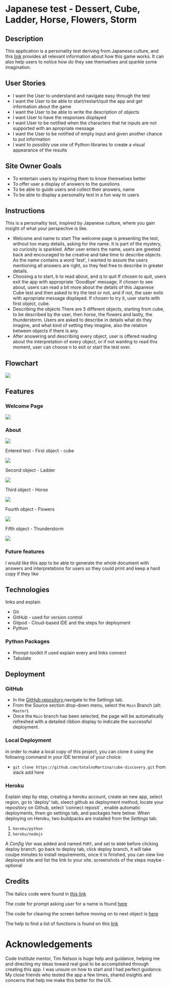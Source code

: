 # Japanese test - Dessert, Cube, Ladder, Horse, Flowers, Storm

## Description

This application is a personality test deriving from Japanese culture, and this [link](https://steemit.com/psychology/@breezin/cube-test-japenese-personality-test) provides all relevant information about how this game works. It can also help users to notice how do they see themselves and sparkle some imagination.

## User Stories 

* I want the User to understand and navigate easy through the test
* I want the User to be able to start/restart/quit the app and get information about the game 
* I want the User to be able to write the description of objects
* I want User to have the responses displayed
* I want User to be notified when the characters that he inputs are not supported with an apropriate message
* I want the User to be notified of empty input and given another chance to put information
* I want to possibly use one of Python libraries to create a visual appearance of the results

## Site Owner Goals

* To entertain users by inspiring them to know themselves better
* To offer user a display of answers to the questions
* To be able to guide users and collect their answers, name
* To be able to display a personality test in a fun way to users

## Instructions

This is a personality test, inspired by Japanese culture, where you gain insight of what your perspective is like.
- Welcome and name to start
The welcome page is presenting the test, without too many details, asking for the name. It is part of the mystery, so curiosity is sparkled. After user enters the name, users are greeted back and encouraged to be creative and take time to describe objects. As the name contains a word 'test', I wanted to assure the users mentioning all answers are right, so they feel free to describe in greater details.
- Choosing a to start, b to read about, and q to quit
If chosen to quit, users exit the app with appropriate 'Goodbye' message,
if chosen to see about, users can read a bit more about the details of this Japanese Cube test and then asked to try the test or not, and if not, the user exits with apropriate message displayed. If chosen to try it, user starts with first object, cube.
- Describing the objects
There are 5 different objects, starting from cube, to be described by the user, then horse, the flowers and lastly, the thunderstorm. Users are asked to describe in details what do they imagine, and what kind of setting they imagine, also the relation between objects if there is any.
- After answering and describing every object, user is offered reading about the interpretation of every object, or if not wanting to read this moment, user can choose n to exit or start the test over.


## Flowchart

![](static/readme-images/cube-flowchart.png)

## Features

### Welcome Page

![](static/readme-images/welcome.png)

### About

![](static/readme-images/about_test.png)

Entered test - First object - cube

![](static/readme-images/started.png)

Second object - Ladder

![](static/readme-images/ladder.png)

Third object - Horse

![](static/readme-images/horse.png)

Fourth object - Flowers

![](static/readme-images/flowers.png)

Fifth object - Thunderstorm

![](static/readme-images/thunder.png)


### Future features

I would like this app to be able to generate the whole document with answers and interpretations for users so they could print and keep a hard copy if they like

## Technologies 
links and explain

* Git
* GitHub -  used for version control
* Gitpod - Cloud-based IDE and the steps for deployment
* Python

### Python Packages 

* Prompt-toolkit if used explain every and links connect
* Tabulate


## Deployment

### GitHub

- In the [GitHub repository](https://github.com/totalnoMartina/cube-discovery),navigate to the Settings tab.
- From the Source section drop-down menu, select the `Main` Branch (alt: `Master`).
- Once the `Main` branch has been selected, the page will be automatically refreshed with a detailed ribbon display to indicate the successful deployment.

### Local Deployment

In order to make a local copy of this project, you can clone it using the following command in your IDE terminal of your choice:

- `git clone https://github.com/totalnoMartina/cube-discovery.git`
from slack add here

### Heroku

Explain step by step, creating a heroku account, create an new app, select region, go to 'deploy' tab, sleect github as deployment method, locate your repository on Github, select 'connect reposit' , enable automatic deployments, thwn go settings tab, and packages here below:
When deploying on Heroku, two buildpacks are installed from the _Settings_ tab.

1. `heroku/python`
2. `heroku/nodejs`

A _Config Var_ was added and named `PORT`, and set to `8000` before clicking deploy branch.
go back to deploy tab, click deploy branch, it will take coulpe minutes to install requirements, once it is finished, you can view live deployed site and list the link to your site. screenshots of the steps maybe - optional


## Credits 

The italics code were found in [this link](https://stackoverflow.com/questions/13559276/can-i-write-italics-to-the-python-shell)

The code for prompt asking user for a name is found [here](https://python-prompt-toolkit.readthedocs.io/en/stable/pages/asking_for_input.html)

The code for clearing the screen before moving on to next object is [here]( https://www.geeksforgeeks.org/clear-screen-python/)

The help to find a list of functions is found on this [link](https://www.quora.com/How-can-you-make-a-list-of-functions-in-Python)

# Acknowledgements

Code Institute mentor, Tim Nelson is huge help and guidance, helping me and directing my ideas toward real goal to be accomplished through creating this app. I was unsure on how to start and I had perfect guidance.
My close friends who tested the app a few times, shared insights and concerns that help me make this better for the UX.
